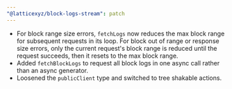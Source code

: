 ```yaml
---
"@latticexyz/block-logs-stream": patch
---
```


- For block range size errors, `fetchLogs` now reduces the max block range for subsequent requests in its loop. For block out of range or response size errors, only the current request's block range is reduced until the request succeeds, then it resets to the max block range.
- Added `fetchBlockLogs` to request all block logs in one async call rather than an async generator.
- Loosened the `publicClient` type and switched to tree shakable actions.
